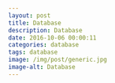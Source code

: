 ```yaml
---
layout: post
title: Database
description: Database
date: 2016-10-06 00:00:11
categories: database
tags: database
image: /img/post/generic.jpg
image-alt: Database
---
```

